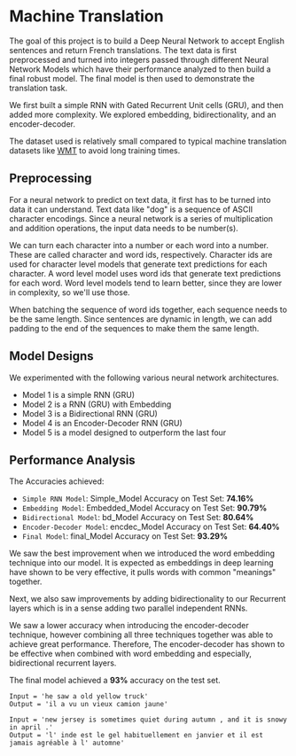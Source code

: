# Machine Translation

The goal of this project is to build a Deep Neural Network to accept English sentences and return French translations. The text data is first preprocessed and turned into integers passed through different Neural Network Models which have their performance analyzed to then build a final robust model. The final model is then used to demonstrate the translation task. 

We first built a simple RNN with Gated Recurrent Unit cells (GRU), and then added more complexity. We explored embedding, bidirectionality, and an encoder-decoder.

The dataset used is relatively small compared to typical machine translation datasets like [WMT](http://www.statmt.org/) to avoid long training times.

## Preprocessing
For a neural network to predict on text data, it first has to be turned into data it can understand. Text data like "dog" is a sequence of ASCII character encodings.  Since a neural network is a series of multiplication and addition operations, the input data needs to be number(s).

We can turn each character into a number or each word into a number.  These are called character and word ids, respectively.  Character ids are used for character level models that generate text predictions for each character.  A word level model uses word ids that generate text predictions for each word.  Word level models tend to learn better, since they are lower in complexity, so we'll use those.

When batching the sequence of word ids together, each sequence needs to be the same length.  Since sentences are dynamic in length, we can add padding to the end of the sequences to make them the same length.

## Model Designs
We experimented with the following various neural network architectures.
- Model 1 is a simple RNN (GRU)
- Model 2 is a RNN (GRU) with Embedding
- Model 3 is a Bidirectional RNN (GRU)
- Model 4 is an Encoder-Decoder RNN (GRU)
- Model 5 is a model designed to outperform the last four

## Performance Analysis

The Accuracies achieved:
- `Simple RNN Model`: Simple_Model Accuracy on Test Set: **74.16%**
- `Embedding Model`: Embedded_Model Accuracy on Test Set: **90.79%**
- `Bidirectional Model`: bd_Model Accuracy on Test Set: **80.64%**
- `Encoder-Decoder Model`: encdec_Model Accuracy on Test Set: **64.40%**
- `Final Model`: final_Model Accuracy on Test Set: **93.29%**

We saw the best improvement when we introduced the word embedding technique into our model. It is expected as embeddings in deep learning have shown to be very effective, it pulls words with common "meanings" together.

Next, we also saw improvements by adding bidirectionality to our Recurrent layers which is in a sense adding two parallel independent RNNs. 

We saw a lower accuracy when introducing the encoder-decoder technique, however combining all three techniques together was able to achieve great performance. Therefore, The encoder-decoder has shown to be effective when combined with word embedding and especially, bidirectional recurrent layers.

The final model achieved a **93%** accuracy on the test set.

```
Input = 'he saw a old yellow truck'
Output = 'il a vu un vieux camion jaune'

Input = 'new jersey is sometimes quiet during autumn , and it is snowy in april .'
Output = 'l' inde est le gel habituellement en janvier et il est jamais agréable à l' automne'
```